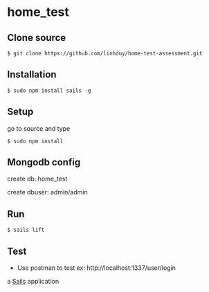 # home_test
## Clone source &nbsp;
```
$ git clone https://github.com/linhduy/home-test-assessment.git
```

## Installation &nbsp;
```
$ sudo npm install sails -g
```
## Setup

go to source and type

```
$ sudo npm install
```

## Mongodb config &nbsp;
create db: home_test

create dbuser: admin/admin

## Run

```
$ sails lift
```


## Test

* Use postman to test
ex: http://localhost:1337/user/login

a [Sails](http://sailsjs.org) application
